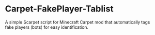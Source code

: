 # Carpet-FakePlayer-Tablist
A simple Scarpet script for Minecraft Carpet mod that automatically tags fake players (bots) for easy identification.
